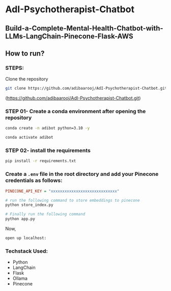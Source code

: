 # AdI-Psychotherapist-Chatbot
## Build-a-Complete-Mental-Health-Chatbot-with-LLMs-LangChain-Pinecone-Flask-AWS

## How to run?
### STEPS:

Clone the repository

```bash
git clone https://github.com/adibaarooj/AdI-Psychotherapist-Chatbot.git
```
(https://github.com/adibaarooj/AdI-Psychotherapist-Chatbot.git)

### STEP 01- Create a conda environment after opening the repository

```bash
conda create -n adibot python=3.10 -y
```

```bash
conda activate adibot
```


### STEP 02- install the requirements
```bash
pip install -r requirements.txt
```


### Create a `.env` file in the root directory and add your Pinecone credentials as follows:

```ini
PINECONE_API_KEY = "xxxxxxxxxxxxxxxxxxxxxxxxxxxxx"
```


```bash
# run the following command to store embeddings to pinecone
python store_index.py
```

```bash
# Finally run the following command
python app.py
```

Now,
```bash
open up localhost:
```


### Techstack Used:

- Python
- LangChain
- Flask
- Ollama
- Pinecone
